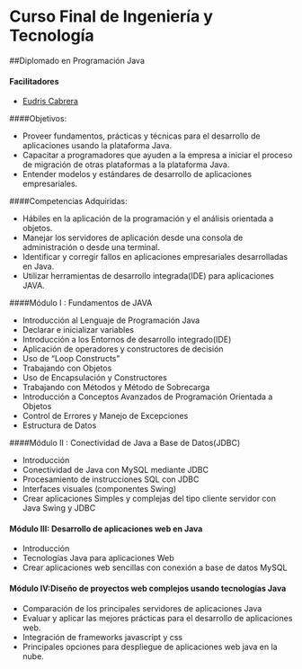 # Curso Final de Ingeniería y Tecnología
##Diplomado en Programación Java

#### Facilitadores
* [Eudris Cabrera](https://github.com/ecabrerar)

####Objetivos:
* Proveer fundamentos, prácticas y técnicas para el desarrollo de aplicaciones usando la plataforma Java.
* Capacitar a programadores que ayuden a la empresa a iniciar el proceso de migración de otras plataformas a la plataforma Java.
*  Entender  modelos y estándares de desarrollo de aplicaciones empresariales. 

####Competencias Adquiridas:
* Hábiles en la aplicación de la programación y el análisis orientada a objetos.
* Manejar los servidores de aplicación desde una consola de administración o desde una 
terminal.
* Identificar y corregir fallos en aplicaciones empresariales desarrolladas en Java.
* Utilizar herramientas de desarrollo integrada(IDE)  para  aplicaciones JAVA.

####Módulo I : Fundamentos de JAVA
* Introducción al Lenguaje de Programación Java
* Declarar e inicializar variables
* Introducción a los Entornos de desarrollo integrado(IDE)
* Aplicación de operadores y constructores de decisión
* Uso de “Loop Constructs”
* Trabajando con Objetos
* Uso de Encapsulación y Constructores
* Trabajando con Métodos y Método de Sobrecarga
* Introducción a Conceptos Avanzados de Programación Orientada a Objetos
* Control de Errores y Manejo de Excepciones
* Estructura de Datos

####Módulo II : Conectividad de Java a Base de Datos(JDBC)

* Introducción
* Conectividad de Java con MySQL mediante JDBC
* Procesamiento de instrucciones SQL con JDBC
* Interfaces visuales (componentes Swing)
* Crear aplicaciones Simples y complejas del tipo cliente servidor con Java Swing y JDBC

#### Módulo III: Desarrollo de aplicaciones web en Java
* Introducción 
* Tecnologías Java para aplicaciones Web
* Crear aplicaciones web sencillas con conexión a base de datos MySQL

#### Módulo IV:Diseño de proyectos web complejos usando tecnologías Java
* Comparación de los principales servidores de aplicaciones Java
* Evaluar y aplicar las mejores prácticas para el desarrollo de aplicaciones web.
* Integración de frameworks javascript y css
* Principales opciones para despliegue de aplicaciones web java en la nube.
